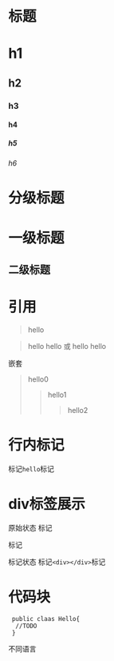 # 标题 
# h1
## h2
### h3
#### h4
##### h5
###### h6

# 分级标题
一级标题
======================
二级标题
---------------------

# 引用
> hello

> hello
  hello
或
> hello
> hello

嵌套
> hello0
>>hello1
>>>hello2

# 行内标记

标记`hello`标记

div标签展示
===============
原始状态
标记<div></div>标记

标记状态
标记`<div></div>`标记

# 代码块
```
 public claas Hello{
  //TODO
 }
```
不同语言



